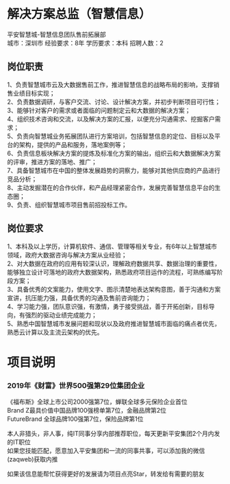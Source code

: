 # 解决方案总监（智慧信息）
平安智慧城-智慧信息团队售前拓展部  
城市：深圳市 经验要求：8年 学历要求：本科  招聘人数：2

## 岗位职责
1、负责智慧城市云及大数据售前工作，推进智慧信息的战略布局的影响，支撑销售业绩目标实现；   
2、负责数据调研，与客户交流、讨论、设计解决方案，并初步判断项目可行性；   
3、能够针对客户的需求或者面临的问题制定云和大数据的解决方案；   
4、组织技术咨询和交流，以及解决方案的汇报，以便充分沟通需求、挖掘客户需求；   
5、负责向智慧城业务拓展团队进行方案培训，包括智慧信息的定位、目标以及平台的架构，提供的产品和服务，落地案例等；   
6、负责信息板块解决方案的提炼及标准化方案的输出，组织云和大数据解决方案的评审，推进方案的落地、推广；   
7、具备智慧城市在中国的整体发展趋势的洞察力，能够对其他供应商的产品进行竞品分析；   
8、主动发掘潜在的合作伙伴，和产品经理紧密合作，发展完善智慧信息平台的生态圈；   
9、负责、组织智慧城市项目售前招投标工作。

## 岗位要求
1、本科及以上学历，计算机软件、通信、管理等相关专业，有6年以上智慧城市领域，政府大数据咨询与解决方案从业经验；   
2、对大数据在政府的应用有较深认识，理解政府数据共享、数据治理的重要性，能够独立设计可落地的政府大数据架构，熟悉政府项目运作的流程，可熟练编写阶段方案；   
3、具备优秀的文案能力，使用文字、图示清楚地表达架构意图，善于沟通和方案宣讲，抗压能力强，具备优秀的沟通及售前咨询能力；   
4、学习能力强，团队意识强，有激情，勇于接受挑战，善于开拓创新，目标导向，有强烈的驱动业绩完成能力；   
5、熟悉中国智慧城市发展问题和现状以及政府推进智慧城市面临的痛点者优先，熟悉云计算以及主流云架构的优先。

# 项目说明

### 2019年《财富》世界500强第29位集团企业
《福布斯》全球上市公司2000强第7位，蝉联全球多元保险企业首位  
Brand Z最具价值中国品牌100强榜单第7位，金融品牌第2位  
FutureBrand 全球品牌100强第7位，保险品牌第1位

本人非猎头，非人事，纯IT同事分享内部推荐职位，每天更新平安集团2个月内发的IT职位  
如果您技能匹配，愿意加入平安集团和一流的同事共事，可以添加我的微信(zaqweb)获取内推 

如果该信息能帮忙获得更好的发展请为项目点亮Star，转发给有需要的朋友




